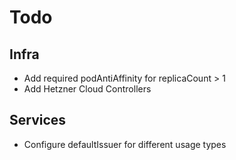 # Todo

## Infra

* Add required podAntiAffinity for replicaCount > 1
* Add Hetzner Cloud Controllers

## Services

* Configure defaultIssuer for different usage types
